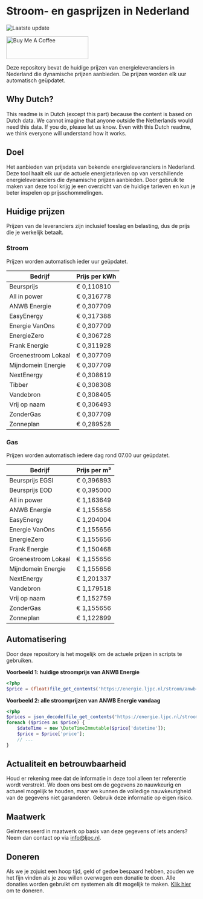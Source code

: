 # Stroom- en gasprijzen in Nederland

![Laatste update](https://img.shields.io/badge/laatste%20update-2023--04--24%2010%3A00%20CET-brightgreen)

<a href="https://www.buymeacoffee.com/Lars-" target="_blank"><img src="https://cdn.buymeacoffee.com/buttons/v2/default-orange.png" alt="Buy Me A Coffee" height="60" style="height: 60px !important;width: 217px !important;" ></a>

Deze repository bevat de huidige prijzen van energieleveranciers in Nederland die dynamische prijzen aanbieden. De prijzen worden elk uur automatisch geüpdatet.

## Why Dutch?

This readme is in Dutch (except this part) because the content is based on Dutch data. We cannot imagine that anyone outside the Netherlands would need this data. If you do, please let us know. Even with this Dutch readme, we think
everyone will understand how it works.

## Doel

Het aanbieden van prijsdata van bekende energieleveranciers in Nederland. Deze tool haalt elk uur de actuele energietarieven op van verschillende energieleveranciers die dynamische prijzen aanbieden. Door gebruik te maken van deze tool
krijg je een overzicht van de huidige tarieven en kun je beter inspelen op prijsschommelingen.

## Huidige prijzen

Prijzen van de leveranciers zijn inclusief toeslag en belasting, dus de prijs die je werkelijk betaalt.

### Stroom

Prijzen worden automatisch ieder uur geüpdatet.

 Bedrijf | Prijs per kWh 
---------|---------------
Beursprijs | € 0,110810
All in power | € 0,316778
ANWB Energie | € 0,307709
EasyEnergy | € 0,317388
Energie VanOns | € 0,307709
EnergieZero | € 0,306728
Frank Energie | € 0,311928
Groenestroom Lokaal | € 0,307709
Mijndomein Energie | € 0,307709
NextEnergy | € 0,308619
Tibber | € 0,308308
Vandebron | € 0,308405
Vrij op naam | € 0,306493
ZonderGas | € 0,307709
Zonneplan | € 0,289528


### Gas

Prijzen worden automatisch iedere dag rond 07.00 uur geüpdatet.

 Bedrijf | Prijs per m³ 
---------|--------------
Beursprijs EGSI | € 0,396893
Beursprijs EOD | € 0,395000
All in power | € 1,163649
ANWB Energie | € 1,155656
EasyEnergy | € 1,204004
Energie VanOns | € 1,155656
EnergieZero | € 1,155656
Frank Energie | € 1,150468
Groenestroom Lokaal | € 1,155656
Mijndomein Energie | € 1,155656
NextEnergy | € 1,201337
Vandebron | € 1,179518
Vrij op naam | € 1,152759
ZonderGas | € 1,155656
Zonneplan | € 1,122899


## Automatisering

Door deze repository is het mogelijk om de actuele prijzen in scripts te gebruiken.

**Voorbeeld 1: huidige stroomprijs van ANWB Energie**

```php
<?php
$price = (float)file_get_contents('https://energie.ljpc.nl/stroom/anwb-energie-nu.txt');

```

**Voorbeeld 2: alle stroomprijzen van ANWB Energie vandaag**

```php
<?php
$prices = json_decode(file_get_contents('https://energie.ljpc.nl/stroom/all-in-power-vandaag.json'),true);
foreach ($prices as $price) {
    $dateTime = new \DateTimeImmutable($price['datetime']);
    $price = $price['price'];
    // ...
}
```

## Actualiteit en betrouwbaarheid

Houd er rekening mee dat de informatie in deze tool alleen ter referentie wordt verstrekt. We doen ons best om de gegevens zo nauwkeurig en actueel mogelijk te houden, maar we kunnen de volledige nauwkeurigheid van de gegevens niet
garanderen. Gebruik deze informatie op eigen risico.

## Maatwerk

Geïnteresseerd in maatwerk op basis van deze gegevens of iets anders? Neem dan contact op
via [info@ljpc.nl](mailto:info@ljpc.nl?subject=Energie%20prijzen).

## Doneren

Als we je zojuist een hoop tijd, geld of gedoe bespaard hebben, zouden we het fijn vinden als je zou willen overwegen een
donatie te doen. Alle donaties worden gebruikt om systemen als dit mogelijk te
maken. [Klik hier](https://www.buymeacoffee.com/Lars-) om te doneren.
